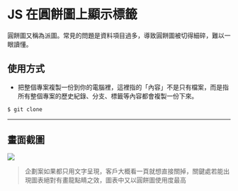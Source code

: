 # JS 在圓餅圖上顯示標籤

圓餅圖又稱為派圖。常見的問題是資料項目過多，導致圓餅圖被切得細碎，難以一眼讀懂。

## 使用方式
- 把整個專案複製一份到你的電腦裡，這裡指的「內容」不是只有檔案，而是指所有整個專案的歷史紀錄、分支、標籤等內容都會複製一份下來。
```sh
$ git clone
```

----

## 畫面截圖
![](https://i.imgur.com/gcjzzsN.png)
> 企劃案如果都只用文字呈現，客戶大概看一頁就想直接關掉，關鍵處若能出現圖表絕對有畫龍點睛之效，圖表中又以圓餅圖使用度最高
